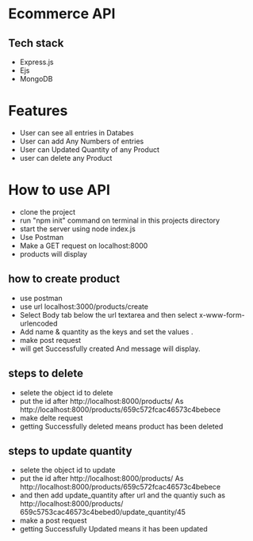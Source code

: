 # Ecommerce API

## Tech stack
+ Express.js
+ Ejs
+ MongoDB

# Features
+ User can see all entries in Databes
+ User can add Any Numbers of entries
+ User can Updated Quantity of any Product
+ user can delete any Product

# How to use API
+ clone the project
+ run "npm init" command on terminal in this projects directory
+ start the server using node index.js
+ Use Postman
+ Make a GET request on localhost:8000
+ products will display

## how to create product
+ use postman
+ use url localhost:3000/products/create
+ Select Body tab below the url textarea and then select x-www-form-urlencoded
+ Add name & quantity as the keys and set the  values .
+ make post request
+ will get Successfully created And message will display.

## steps to delete
+ selete the object id to delete
+ put the id after http://localhost:8000/products/   As  http://localhost:8000/products/659c572fcac46573c4bebece
+ make delte request
+ getting Successfully deleted means product has been deleted

## steps to update quantity
+ selete the object id to update
+ put the id after  http://localhost:8000/products/  As http://localhost:8000/products/659c572fcac46573c4bebece
+ and then add update_quantity after url and the quantiy such as  http://localhost:8000/products/ 659c5753cac46573c4bebed0/update_quantity/45
+ make a post request
+ getting Successfully Updated means it has been updated

